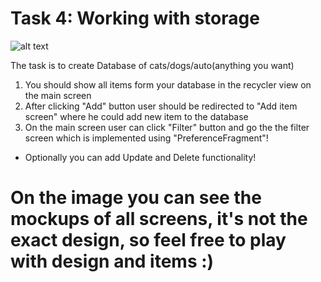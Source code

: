 # Task 4: Working with storage
![alt text](https://github.com/rolling-scopes-school/rs.android.task.4/blob/master/TaskDescritpion.svg)

The task is to create Database of cats/dogs/auto(anything you want)
1. You should show all items form your database in the recycler view on the main screen
2. After clicking "Add" button user should be redirected to "Add item screen" where he could add new item to the database
3. On the main screen user can click "Filter" button and go the the filter screen which is implemented using "PreferenceFragment"!

* Optionally you can add Update and Delete functionality!

# On the image you can see the mockups of all screens, it's not the exact design, so feel free to play with design and items :)
